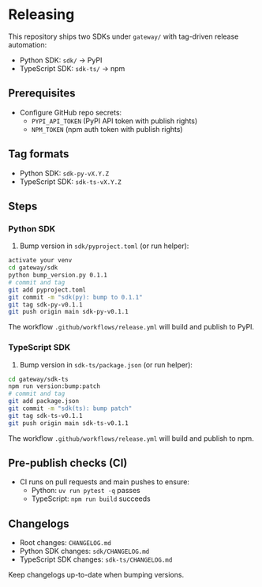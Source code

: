 # Releasing

This repository ships two SDKs under `gateway/` with tag-driven release automation:

- Python SDK: `sdk/` → PyPI
- TypeScript SDK: `sdk-ts/` → npm

## Prerequisites

- Configure GitHub repo secrets:
  - `PYPI_API_TOKEN` (PyPI API token with publish rights)
  - `NPM_TOKEN` (npm auth token with publish rights)

## Tag formats

- Python SDK: `sdk-py-vX.Y.Z`
- TypeScript SDK: `sdk-ts-vX.Y.Z`

## Steps

### Python SDK

1) Bump version in `sdk/pyproject.toml` (or run helper):

```bash
activate your venv
cd gateway/sdk
python bump_version.py 0.1.1
# commit and tag
git add pyproject.toml
git commit -m "sdk(py): bump to 0.1.1"
git tag sdk-py-v0.1.1
git push origin main sdk-py-v0.1.1
```

The workflow `.github/workflows/release.yml` will build and publish to PyPI.

### TypeScript SDK

1) Bump version in `sdk-ts/package.json` (or run helper):

```bash
cd gateway/sdk-ts
npm run version:bump:patch
# commit and tag
git add package.json
git commit -m "sdk(ts): bump patch"
git tag sdk-ts-v0.1.1
git push origin main sdk-ts-v0.1.1
```

The workflow `.github/workflows/release.yml` will build and publish to npm.

## Pre-publish checks (CI)

- CI runs on pull requests and main pushes to ensure:
  - Python: `uv run pytest -q` passes
  - TypeScript: `npm run build` succeeds

## Changelogs

- Root changes: `CHANGELOG.md`
- Python SDK changes: `sdk/CHANGELOG.md`
- TypeScript SDK changes: `sdk-ts/CHANGELOG.md`

Keep changelogs up-to-date when bumping versions.
